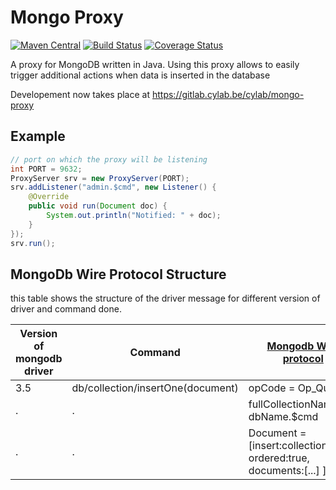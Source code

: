 # Mongo Proxy

[![Maven Central](https://img.shields.io/maven-central/v/be.cylab/mongo-proxy.svg)](https://mvnrepository.com/artifact/be.cylab/mongo-proxy)
[![Build Status](https://travis-ci.org/cylab-be/mongo-proxy.svg?branch=master)](https://travis-ci.org/cylab-be/mongo-proxy)
[![Coverage Status](https://coveralls.io/repos/github/cylab-be/mongo-proxy/badge.svg?branch=master)](https://coveralls.io/github/cylab-be/mongo-proxy?branch=master)

A proxy for MongoDB written in Java. Using this proxy allows to easily trigger additional actions when data is inserted in the database

Developement now takes place at https://gitlab.cylab.be/cylab/mongo-proxy

## Example

```java
// port on which the proxy will be listening 
int PORT = 9632;
ProxyServer srv = new ProxyServer(PORT);
srv.addListener("admin.$cmd", new Listener() {
    @Override
    public void run(Document doc) {
        System.out.println("Notified: " + doc);
    }
});
srv.run();
```
## MongoDb Wire Protocol Structure
this table shows the structure of the driver message for different version of driver and command done.

|Version of mongodb driver |  Command         |[Mongodb Wire protocol](https://docs.mongodb.com/manual/reference/mongodb-wire-protocol/)  |
|--------------------------|-------------------|-----------------------------|
|3.5						    | db/collection/insertOne(document)| opCode = Op_Query 
|.|.|fullCollectionName = dbName.$cmd
|.|.|Document = [insert:collectionName, ordered:true, documents:[...] ]





 








